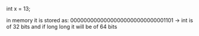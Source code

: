 int x = 13;

in memory it is stored as:
00000000000000000000000000001101 -> int is of 32 bits and if long long it will be of 64 bits
